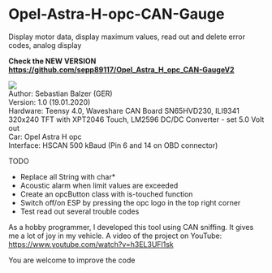 # Opel-Astra-H-opc-CAN-Gauge
Display motor data, display maximum values, read out and delete error codes, analog display

<b>Check the NEW VERSION https://github.com/sepp89117/Opel_Astra_H_opc_CAN-GaugeV2</b>

![](https://raw.githubusercontent.com/sepp89117/Opel-Astra-H-opc-CAN-Gauge/master/screenshot.png)<br>
Author: Sebastian Balzer (GER)<br>
Version: 1.0 (19.01.2020) <br>
Hardware: Teensy 4.0, Waveshare CAN Board SN65HVD230, ILI9341 320x240 TFT with XPT2046 Touch, LM2596 DC/DC Converter - set 5.0 Volt out <br>
Car: Opel Astra H opc <br>
Interface: HSCAN 500 kBaud (Pin 6 and 14 on OBD connector) <br>

TODO
- Replace all String with char*
- Acoustic alarm when limit values are exceeded
- Create an opcButton class with is-touched function
- Switch off/on ESP by pressing the opc logo in the top right corner
- Test read out several trouble codes

As a hobby programmer, I developed this tool using CAN sniffing. It gives me a lot of joy in my vehicle.
A video of the project on YouTube: https://www.youtube.com/watch?v=h3EL3UFl1sk

You are welcome to improve the code
